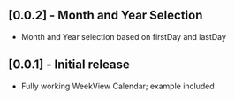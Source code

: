 ## [0.0.2] - Month and Year Selection

* Month and Year selection based on firstDay and lastDay

## [0.0.1] - Initial release

* Fully working WeekView Calendar; example included
